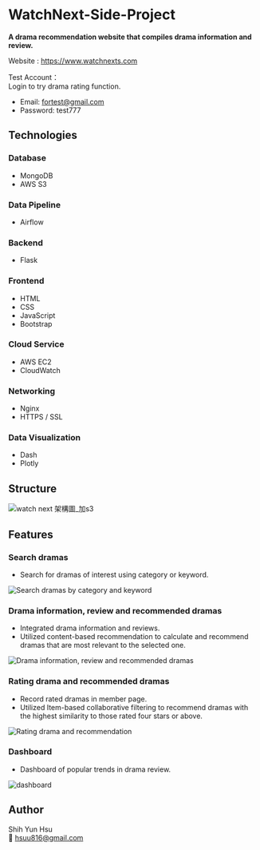 # WatchNext-Side-Project
**A drama recommendation website that compiles drama information and review.**

Website : https://www.watchnexts.com  

Test Account：  
Login to try drama rating function.
- Email: fortest@gmail.com
- Password: test777

## Technologies
### Database
- MongoDB
- AWS S3
### Data Pipeline
- Airflow
### Backend
- Flask
### Frontend
- HTML
- CSS
- JavaScript
- Bootstrap
### Cloud Service
- AWS EC2
- CloudWatch
### Networking
- Nginx
- HTTPS / SSL
### Data Visualization
- Dash
- Plotly

## Structure
![watch next 架構圖_加s3](https://github.com/hsuu816/WatchNext-Side-Project/assets/69642094/5db7da0e-3aa6-4b1b-9b9d-866a93d1d937)




## Features
### Search dramas
- Search for dramas of interest using category or keyword.

![Search dramas by category and keyword](https://github.com/hsuu816/WatchNext-Side-Project/assets/69642094/45d9350b-5983-4c18-8698-e8ac3346961b)

### Drama information, review and recommended dramas
- Integrated drama information and reviews.
- Utilized content-based recommendation to calculate and recommend dramas that are most relevant to the selected one.

![Drama information, review and recommended dramas](https://github.com/hsuu816/WatchNext-Side-Project/assets/69642094/07280cc3-93d1-4301-a2a7-c4f0ab37abf4)

### Rating drama and recommended dramas
- Record rated dramas in member page.
- Utilized Item-based collaborative filtering to recommend dramas with the highest similarity to those rated four stars or above.

![Rating drama and recommendation](https://github.com/hsuu816/WatchNext-Side-Project/assets/69642094/8513e058-6281-4883-ad2f-2f02159b8532)


### Dashboard
- Dashboard of popular trends in drama review.

![dashboard](https://github.com/hsuu816/WatchNext-Side-Project/assets/69642094/2386e91d-3990-419c-9923-34309b7cffe8)

## Author
Shih Yun Hsu  
:email: hsuu816@gmail.com

